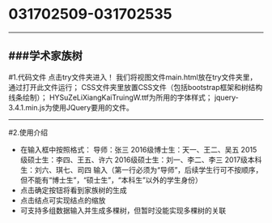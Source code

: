 # 031702509-031702535
---
###学术家族树
---
#1.代码文件
点击try文件夹进入！
我们将视图文件main.html放在try文件夹里，通过打开此文件运行；
CSS文件夹里放置CSS文件（包括bootstrap框架和树结构线条绘制）；
HYSuZeLiXiangKaiTruingW.ttf为所用的字体样式；
jquery-3.4.1.min.js为使用JQuery要用的文件。

---

#2.使用介绍
- 在输入框中按照格式：
导师：张三
2016级博士生：天一、王二、吴五
2015级硕士生：李四、王五、许六
2016级硕士生：刘一、李二、李三
2017级本科生：刘六、琪七、司四
输入（第一行必须为“导师”，后续学生行可不按顺序，但不能有“博士生”，“硕士生”，“本科生”以外的学生身份）
- 点击确定按钮将看到家族树的生成
- 点击结点可实现结点的缩放
- 可支持多组数据输入并生成多棵树，但暂时没能实现多棵树的关联
